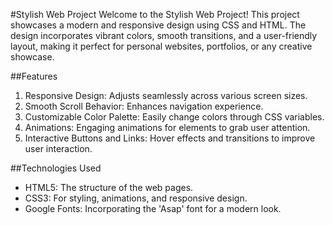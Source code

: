 #Stylish Web Project
Welcome to the Stylish Web Project! This project showcases a modern and responsive design using CSS and HTML. The design incorporates vibrant colors, smooth transitions, and a user-friendly layout, making it perfect for personal websites, portfolios, or any creative showcase.

##Features
1. Responsive Design: Adjusts seamlessly across various screen sizes.
2. Smooth Scroll Behavior: Enhances navigation experience.
3. Customizable Color Palette: Easily change colors through CSS variables.
4. Animations: Engaging animations for elements to grab user attention.
5. Interactive Buttons and Links: Hover effects and transitions to improve user interaction.

##Technologies Used
* HTML5: The structure of the web pages.
* CSS3: For styling, animations, and responsive design.
* Google Fonts: Incorporating the 'Asap' font for a modern look.